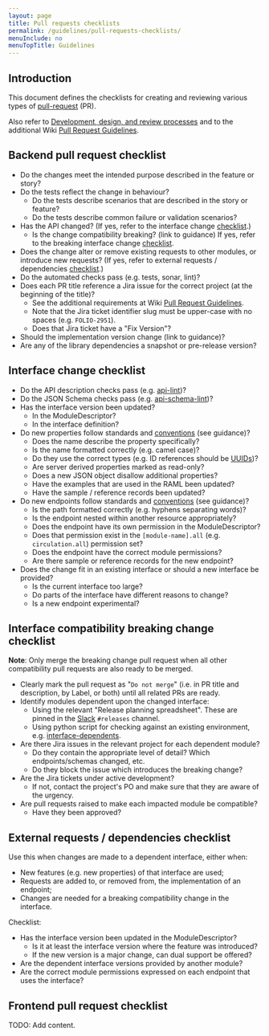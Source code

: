 ```yaml
---
layout: page
title: Pull requests checklists
permalink: /guidelines/pull-requests-checklists/
menuInclude: no
menuTopTitle: Guidelines
---
```


## Introduction

This document defines the checklists for creating and reviewing various types of [pull-request](/search-other/#github) (PR).

Also refer to [Development, design, and review processes](/guidelines/development-design-review/)
and to the additional Wiki [Pull Request Guidelines](https://wiki.folio.org/display/DD/Pull+Request+Guidelines).

## Backend pull request checklist

* Do the changes meet the intended purpose described in the feature or story?
* Do the tests reflect the change in behaviour?
  * Do the tests describe scenarios that are described in the story or feature?
  * Do the tests describe common failure or validation scenarios?
* Has the API changed? (If yes, refer to the interface change [checklist](#interface-change-checklist).)
  * Is the change compatibility breaking? (link to guidance) If yes, refer to the breaking interface change [checklist](#interface-compatibility-breaking-change-checklist).
* Does the change alter or remove existing requests to other modules, or introduce new requests? (If yes, refer to external requests / dependencies [checklist](#external-requests--dependencies-checklist).)
* Do the automated checks pass (e.g. tests, sonar, lint)?
* Does each PR title reference a Jira issue for the correct project (at the beginning of the title)?
  * See the additional requirements at Wiki [Pull Request Guidelines](https://wiki.folio.org/display/DD/Pull+Request+Guidelines).
  * Note that the Jira ticket identifier slug must be upper-case with no spaces (e.g. `FOLIO-2951`).
  * Does that Jira ticket have a "Fix Version"?
* Should the implementation version change (link to guidance)?
* Are any of the library dependencies a snapshot or pre-release version?

## Interface change checklist

* Do the API description checks pass (e.g. [api-lint](/guides/api-lint/))?
* Do the JSON Schema checks pass (e.g. [api-schema-lint](/guides/describe-schema/))?
* Has the interface version been updated?
  * In the ModuleDescriptor?
  * In the interface definition?
* Do new properties follow standards and [conventions](/guidelines/naming-conventions/) (see guidance)?
  * Does the name describe the property specifically?
  * Is the name formatted correctly (e.g. camel case)?
  * Do they use the correct types (e.g. ID references should be [UUIDs](/guides/uuids/))?
  * Are server derived properties marked as read-only?
  * Does a new JSON object disallow additional properties?
  * Have the examples that are used in the RAML been updated?
  * Have the sample / reference records been updated?
* Do new endpoints follow standards and [conventions](/guidelines/naming-conventions/) (see guidance)?
  * Is the path formatted correctly (e.g. hyphens separating words)?
  * Is the endpoint nested within another resource appropriately?
  * Does the endpoint have its own permission in the ModuleDescriptor?
  * Does that permission exist in the `[module-name].all` (e.g. `circulation.all`) permission set?
  * Does the endpoint have the correct module permissions?
  * Are there sample or reference records for the new endpoint?
* Does the change fit in an existing interface or should a new interface be provided?
  * Is the current interface too large?
  * Do parts of the interface have different reasons to change?
  * Is a new endpoint experimental?

## Interface compatibility breaking change checklist

**Note**: Only merge the breaking change pull request when all other compatibility pull requests are also ready to be merged.

* Clearly mark the pull request as "`Do not merge`" (i.e. in PR title and description, by Label, or both) until all related PRs are ready.
* Identify modules dependent upon the changed interface:
  * Using the relevant "Release planning spreadsheet". These are pinned in the [Slack](/guidelines/which-forum/#slack) `#releases` channel.
  * Using python script for checking against an existing environment, e.g. [interface-dependents](https://github.com/folio-org/folio-tools/tree/master/interface-dependents).
* Are there Jira issues in the relevant project for each dependent module?
  * Do they contain the appropriate level of detail? Which endpoints/schemas changed, etc.
  * Do they block the issue which introduces the breaking change?
* Are the Jira tickets under active development?
  * If not, contact the project's PO and make sure that they are aware of the urgency.
* Are pull requests raised to make each impacted module be compatible?
  * Have they been approved?

## External requests / dependencies checklist

Use this when changes are made to a dependent interface, either when:
* New features (e.g. new properties) of that interface are used;
* Requests are added to, or removed from, the implementation of an endpoint;
* Changes are needed for a breaking compatibility change in the interface.

Checklist:
* Has the interface version been updated in the ModuleDescriptor?
  * Is it at least the interface version where the feature was introduced?
  * If the new version is a major change, can dual support be offered?
* Are the dependent interface versions provided by another module?
* Are the correct module permissions expressed on each endpoint that uses the interface?

## Frontend pull request checklist

TODO: Add content.

<div class="folio-spacer-content"></div>

